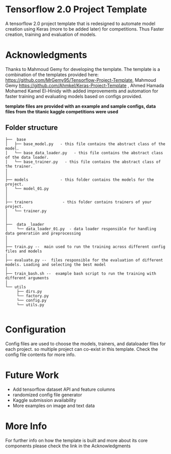 
# Tensorflow 2.0 Project Template
A tensorflow 2.0 project template that is redesigned to automate model creation using Keras (more to be added later) for competitions. Thus Faster
creation, training and evaluation of models. 


# Acknowledgments
Thanks to Mahmoud Gemy for developing the template. The template is a combination of the templates provided here:
https://github.com/MrGemy95/Tensorflow-Project-Template, Mahmoud Gemy
https://github.com/Ahmkel/Keras-Project-Template , Ahmed Hamada Mohamed Kamel El-Hinidy
with added improvements and automation for faster training and evaluating models based on configs provided.

**template files are provided with an example and sample configs, data files from the titanic kaggle competitions were used**

Folder structure
--------------

```
├──  base
│   ├── base_model.py   - this file contains the abstract class of the model.
│   └── base_data_loader.py   - this file contains the abstract class of the data loader.
│   └── base_trainer.py   - this file contains the abstract class of the trainer.
│
│
├── models              - this folder contains the models for the project.
│   └── model_01.py
│
│
├── trainers             - this folder contains trainers of your project.
│   └── trainer.py
│   
│  
├──  data _loader  
│    └── data_loader_01.py  - data loader responsible for handling data generation and preprocessing
│
│
├── train.py --  main used to run the training across different config files and models
│
├── evaluate.py --  files responsible for the evaluation of different models. Loading and selecting the best model
│ 
├── train_bash.sh --  example bash script to run the training with different arguments
│
└── utils
     ├── dirs.py
     └── factory.py
     └── config.py
     └── utils.py


```

# Configuration
Config files are used to choose the models, trainers, and dataloader files for each project. so multiple project can co-exist in this template.
Check the config file contents for more info.


# Future Work
- Add tensorflow dataset API and feature columns 
- randomized config file generator 
- Kaggle submission availability
- More examples on image and text data

# More Info
For further info  on how the template is built and more about its core components please check the link in the Acknowledgments
 